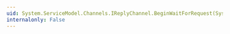 ```yaml
---
uid: System.ServiceModel.Channels.IReplyChannel.BeginWaitForRequest(System.TimeSpan,System.AsyncCallback,System.Object)
internalonly: False
---
```

